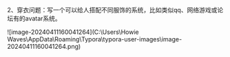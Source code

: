 2、穿衣问题：写一个可以给人搭配不同服饰的系统，比如类似qq、网络游戏或论坛有的avatar系统。

![image-20240411160041264](C:\Users\Howie Waves\AppData\Roaming\Typora\typora-user-images\image-20240411160041264.png)